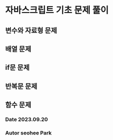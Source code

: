 # 자바스크립트 기초 문제 풀이

## 변수와 자료형 문제

## 배열 문제

## if문 문제

## 반복문 문제

## 함수 문제

### Date 2023.09.20

### Autor seohee Park
